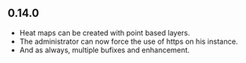 ## 0.14.0

* Heat maps can be created with point based layers.
* The administrator can now force the use of https on his instance.
* And as always, multiple bufixes and enhancement.
